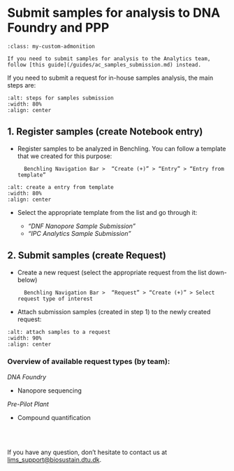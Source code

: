 # Submit samples for analysis to DNA Foundry and PPP

 ```{admonition} *Important*
:class: my-custom-admonition

If you need to submit samples for analysis to the Analytics team, follow [this guide](/guides/ac_samples_submission.md) instead.
``` 

If you need to submit a request for in-house samples analysis, the main steps are:

```{figure} ../_static/images/samples-submission.png
:alt: steps for samples submission
:width: 80%
:align: center

```

## 1. Register samples (create Notebook entry)

- Register samples to be analyzed in Benchling. You can follow a template that we created for this purpose: 

        Benchling Navigation Bar >  “Create (+)” > “Entry” > “Entry from template”

```{figure} ../_static/images/entry-from-template.png
:alt: create a entry from template
:width: 80%
:align: center

```

- Select the appropriate template from the list and go through it:

    - *“DNF Nanopore Sample Submission”* 
    - *“IPC Analytics Sample Submission”*

## 2. Submit samples (create Request)

- Create a new request (select the appropriate request from the list down-below)

        Benchling Navigation Bar >  “Request” > “Create (+)” > Select request type of interest

- Attach submission samples (created in step 1) to the newly created request:

```{figure} ../_static/images/attach-samples-to-request.png
:alt: attach samples to a request
:width: 90%
:align: center

```

### Overview of available request types (by team): 
 
*DNA Foundry* 
- Nanopore sequencing

*Pre-Pilot Plant*
- Compound quantification
 
<br/><br/>

If you have any question, don’t hesitate to contact us at [lims_support@biosustain.dtu.dk](mailto:lims_support@biosustain.dtu.dk).